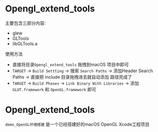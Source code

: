 # Opengl_extend_tools

主要包含三部分内容:
- glew
- GLTools
- libGLTools.a


使用方法
- 直接将目录`Opengl_extend_tools` 拖拽到macOS 项目中即可
- `TARGET` -> `Build Settting` -> 搜索 `Search Paths`  -> 添加Header Search Paths -> 直接把 include 目录拖拽进去就自动添加 路径完成了
- `TARGET` -> `Build Phases` -> `Link Binary With Libraries` -> 添加`GLUT.framework` 和 `OpenGL.framework` 即可


# Opengl_extend_tools


`demo_OpenGL环境搭建` 是一个已经搭建好的macOS OpenGL Xcode工程项目 

